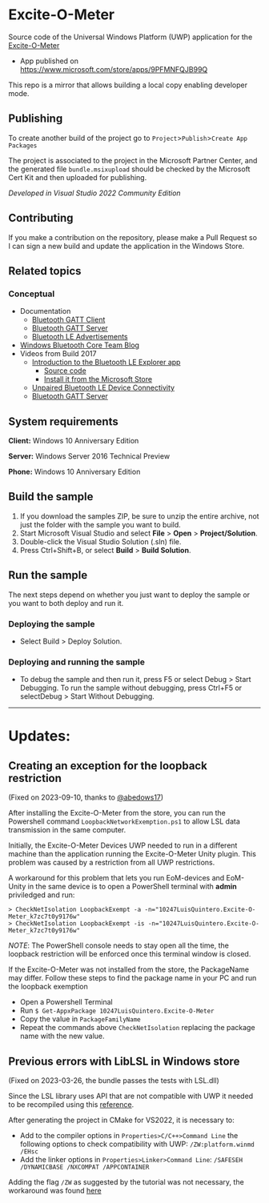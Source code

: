 # Excite-O-Meter

Source code of the Universal Windows Platform (UWP) application for the [Excite-O-Meter](https://github.com/luisqtr/exciteometer)

- App published on https://www.microsoft.com/store/apps/9PFMNFQJB99Q

This repo is a mirror that allows building a local copy enabling developer mode.

## Publishing

To create another build of the project go to `Project`>`Publish`>`Create App Packages`

The project is associated to the project in the Microsoft Partner Center, and the generated file `bundle.msixupload` should be checked by the Microsoft Cert Kit and then uploaded for publishing.

*Developed in Visual Studio 2022 Community Edition*

## Contributing

If you make a contribution on the repository, please make a Pull Request so I can sign a new build and update the application in the Windows Store.

## Related topics

### Conceptual

* Documentation
  * [Bluetooth GATT Client](https://msdn.microsoft.com/windows/uwp/devices-sensors/gatt-client)
  * [Bluetooth GATT Server](https://msdn.microsoft.com/windows/uwp/devices-sensors/gatt-server)
  * [Bluetooth LE Advertisements](https://docs.microsoft.com/windows/uwp/devices-sensors/ble-beacon)
* [Windows Bluetooth Core Team Blog](https://blogs.msdn.microsoft.com/btblog/)
* Videos from Build 2017
  * [Introduction to the Bluetooth LE Explorer app](https://channel9.msdn.com/Events/Build/2017/P4177)
    * [Source code](https://github.com/Microsoft/BluetoothLEExplorer)
    * [Install it from the Microsoft Store](https://www.microsoft.com/store/apps/9n0ztkf1qd98)
  * [Unpaired Bluetooth LE Device Connectivity](https://channel9.msdn.com/Events/Build/2017/P4178)
  * [Bluetooth GATT Server](https://channel9.msdn.com/Events/Build/2017/P4179)

## System requirements

**Client:** Windows 10 Anniversary Edition

**Server:** Windows Server 2016 Technical Preview

**Phone:** Windows 10 Anniversary Edition

## Build the sample

1. If you download the samples ZIP, be sure to unzip the entire archive, not just the folder with the sample you want to build. 
2. Start Microsoft Visual Studio and select **File** \> **Open** \> **Project/Solution**.
3. Double-click the Visual Studio Solution (.sln) file.
4. Press Ctrl+Shift+B, or select **Build** \> **Build Solution**.

## Run the sample

The next steps depend on whether you just want to deploy the sample or you want to both deploy and run it.

### Deploying the sample

- Select Build > Deploy Solution. 

### Deploying and running the sample

- To debug the sample and then run it, press F5 or select Debug >  Start Debugging. To run the sample without debugging, press Ctrl+F5 or selectDebug > Start Without Debugging. 

---

# Updates:

## Creating an exception for the loopback restriction

(Fixed on 2023-09-10, thanks to [@abedows17](https://github.com/abedows17))

After installing the Excite-O-Meter from the store, you can run the Powershell command `LoopbackNetworkExemption.ps1` to allow LSL data transmission in the same computer.

Initially, the Excite-O-Meter Devices UWP needed to run in a different machine than the application running the Excite-O-Meter Unity plugin. This problem was caused by a restriction from all UWP restrictions.

A workaround for this problem that lets you run EoM-devices and EoM-Unity in the same device is to open a PowerShell terminal with **admin** priviledged and run:

```
> CheckNetIsolation LoopbackExempt -a -n="10247LuisQuintero.Excite-O-Meter_k7zc7t0y9176w"
> CheckNetIsolation LoopbackExempt -is -n="10247LuisQuintero.Excite-O-Meter_k7zc7t0y9176w"
```

*NOTE*: The PowerShell console needs to stay open all the time, the loopback restriction will be enforced once this terminal window is closed.

If the Excite-O-Meter was not installed from the store, the PackageName may differ. Follow these steps to find the package name in your PC and run the loopback exemption

- Open a Powershell Terminal
- Run `$ Get-AppxPackage 10247LuisQuintero.Excite-O-Meter`
- Copy the value in `PackageFamilyName`
- Repeat the commands above `CheckNetIsolation` replacing the package name with the new value.

## Previous errors with LibLSL in Windows store

(Fixed on 2023-03-26, the bundle passes the tests with LSL.dll)

Since the LSL library uses API that are not compatible with UWP it needed to be recompiled using this [reference](https://docs.microsoft.com/en-us/cpp/porting/how-to-use-existing-cpp-code-in-a-universal-windows-platform-app?view=vs-2019).

After generating the project in CMake for VS2022, it is necessary to:
- Add to the compiler options in `Properties>C/C++>Command Line` the following options to check compatibility with UWP: `/ZW:platform.winmd /EHsc`
- Add the linker options in `Properties>Linker>Command Line`: `/SAFESEH /DYNAMICBASE /NXCOMPAT /APPCONTAINER`

Adding the flag `/ZW` as suggested by the tutorial was not necessary, the workaround was found [here](https://docs.microsoft.com/en-us/cpp/build/reference/zw-windows-runtime-compilation?view=vs-2019)

